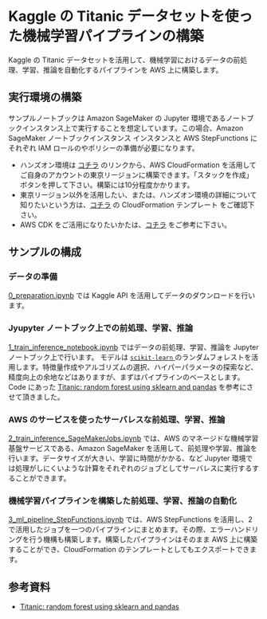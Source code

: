 # Kaggle の Titanic データセットを使った機械学習パイプラインの構築
Kaggle の Titanic データセットを活用して、機械学習におけるデータの前処理、学習、推論を自動化するパイプラインを AWS 上に構築します。

## 実行環境の構築
サンプルノートブックは Amazon SageMaker の Jupyter 環境であるノートブックインスタンス上で実行することを想定しています。この場合、Amazon SageMaker ノートブックインスタンス インスタンスと AWS StepFunctions にそれぞれ IAM ロールのやポリシーの準備が必要になります。

- ハンズオン環境は [コチラ](https://ap-northeast-1.console.aws.amazon.com/cloudformation/home?region=ap-northeast-1#/stacks/create/review?templateURL=https://titanic-pipeline-cfn-template.s3-ap-northeast-1.amazonaws.com/sagemaker-custom-resource.yaml&stackName=titanic-ml-pipeline) のリンクから、AWS CloudFormation を活用してご自身のアカウントの東京リージョンに構築できます。「スタックを作成」ボタンを押して下さい。構築には10分程度かかります。
- 東京リージョン以外を活用したい、または、ハンズオン環境の詳細について知りたいという方は、[コチラ](https://github.com/tkazusa/kaggle-mlpipeline-titanic/blob/main/cfn-templates/sagemaker-custom-resource.yaml) の CloudFormation テンプレート をご確認下さい。
- AWS CDK をご活用になりたいかたは、[コチラ](https://github.com/tkazusa/kaggle-mlpipeline-titanic/tree/main/cdk-app) をご参考に下さい。


## サンプルの構成

### データの準備

[0_preparation.ipynb](https://github.com/tkazusa/kaggle-mlpipeline-titanic/blob/main/notebooks/0_preparation.ipynb) では Kaggle API を活用してデータのダウンロードを行います。

### Jyupyter ノートブック上での前処理、学習、推論

[1_train_inference_notebook.ipynb](https://github.com/tkazusa/kaggle-mlpipeline-titanic/blob/main/notebooks/1_train_inference_notebook.ipynb) ではデータの前処理、学習、推論を Jupyter ノートブック上で行います。 モデルは [`scikit-learn` ](https://scikit-learn.org/) のランダムフォレストを活用します。特徴量作成やアルゴリズムの選択、ハイパーパラメータの探索など、精度向上の余地などはありますが、まずはパイプラインのベースとします。 Code にあった [Titanic: random forest using sklearn and pandas](https://www.kaggle.com/edeastwood/titanic-random-forest-using-sklearn-and-pandas) を参考にさせて頂きました。

### AWS のサービスを使ったサーバレスな前処理、学習、推論

[2_train_inference_SageMakerJobs.ipynb](https://github.com/tkazusa/kaggle-mlpipeline-titanic/blob/main/notebooks/2_train_inference_SageMakerJobs.ipynb) では、AWS のマネージドな機械学習基盤サービスである、Amazon SageMaker を活用して、前処理や学習、推論を行います。データサイズが大きい、学習に時間がかかる、など Jupyter 環境では処理がしにくいような計算をそれぞれのジョブとしてサーバレスに実行するすることができます。


### 機械学習パイプラインを構築した前処理、学習、推論の自動化

[3_ml_pipeline_StepFunctions.ipynb](https://github.com/tkazusa/kaggle-mlpipeline-titanic/blob/main/notebooks/3_ml_pipeline_StepFunctions.ipynb) では、AWS StepFunctions を活用し、2 で活用したジョブを一つのパイプラインにまとめます。その際、エラーハンドリングを行う機構も構築します。構築したパイプラインはそのまま AWS 上に構築することができ、CloudFormation のテンプレートとしてもエクスポートできます。


## 参考資料
- [Titanic: random forest using sklearn and pandas](https://www.kaggle.com/edeastwood/titanic-random-forest-using-sklearn-and-pandas)
